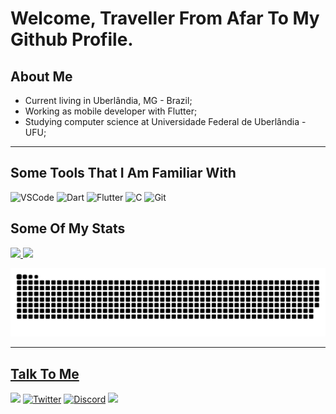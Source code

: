 
# Welcome, Traveller From Afar To My Github Profile. 
  
  ## About Me
 - Current living in Uberlândia, MG - Brazil;
 - Working as mobile developer with Flutter;
 - Studying computer science at Universidade Federal de Uberlândia - UFU;
  
  ----
  
  ## Some Tools That I Am Familiar With
  ![VSCode](https://img.shields.io/badge/Visual_Studio_Code-0078D4?style=for-the-badge&logo=visual%20studio%20code&logoColor=white)
  ![Dart](https://img.shields.io/badge/Dart-0175C2?style=for-the-badge&logo=dart&logoColor=white)
![Flutter](https://img.shields.io/badge/Flutter-02569B?style=for-the-badge&logo=flutter&logoColor=white)
![C](https://img.shields.io/badge/C-00599C?style=for-the-badge&logo=c&logoColor=white`)
![Git](https://img.shields.io/badge/Git-F05032?style=for-the-badge&logo=git&logoColor=white)

## Some Of My Stats
<div>
  <a href="https://github.com/PauloOyama">
  <img height="180em" src="https://github-readme-stats.vercel.app/api?username=PauloOyama&show_icons=true&theme=tokyonight&include_all_commits=true&count_private=false"/>
  <img height="180em" src="https://github-readme-stats.vercel.app/api/top-langs/?username=PauloOyama&layout=compact&langs_count=6&theme=tokyonight"/>
</div>
 
  ![Snake animation](https://github.com/PauloOyama/PauloOyama/blob/output/github-contribution-grid-snake.svg)
  
  ----
  
  ## Talk To Me
  <div> 
    
  <a href="https://www.linkedin.com/in/paulo-oyama-27b470212" target="_blank"><img src="https://img.shields.io/badge/-LinkedIn-%230077B5?style=for-the-badge&logo=linkedin&logoColor=white" target="_blank"></a> 
  [![Twitter](https://img.shields.io/badge/Twitter-1DA1F2?style=for-the-badge&logo=twitter&logoColor=white)](https://twitter.com/PauloOyama4)
  [![Discord](https://img.shields.io/badge/Discord-7289DA?style=for-the-badge&logo=discord&logoColor=white)](https://discord.com/users/331143206689308672)
   <a href = "mailto:papaloyama@gmail.com"><img src="https://img.shields.io/badge/-Gmail-%23333?style=for-the-badge&logo=gmail&logoColor=white" target="_blank"></a>
</div>

